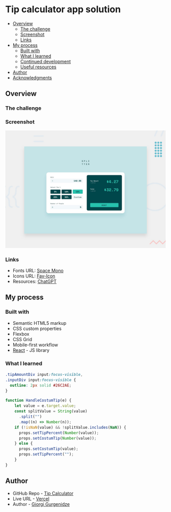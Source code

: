 # Tip calculator app solution


- [Overview](#overview)
  - [The challenge](#the-challenge)
  - [Screenshot](#screenshot)
  - [Links](#links)
- [My process](#my-process)
  - [Built with](#built-with)
  - [What I learned](#what-i-learned)
  - [Continued development](#continued-development)
  - [Useful resources](#useful-resources)
- [Author](#author)
- [Acknowledgments](#acknowledgments)

## Overview

### The challenge

### Screenshot

![project Preview](./src/assets/images/desktop-preview.jpg 'Project Preview')


### Links

- Fonts URL: [Space Mono](https://fonts.google.com/specimen/Space+Mono?query=spac)
- Icons URL: [Fav-Icon](https://icons8.com/)
- Resources: [ChatGPT](https://chat.openai.com/)

## My process

### Built with

- Semantic HTML5 markup
- CSS custom properties
- Flexbox
- CSS Grid
- Mobile-first workflow
- [React](https://reactjs.org/) - JS library

### What I learned


```css
.tipAmountDiv input:focus-visible,
.inputDiv input:focus-visible {
  outline: 2px solid #26C2AE;
}
```
```js
function HandleCostumTip(e) {
    let value = e.target.value;
    const splitValue = String(value)
      .split("")
      .map((n) => Number(n));
    if (!isNaN(value) && !splitValue.includes(NaN)) {
      props.setTipPercent(Number(value));
      props.setCostumTip(Number(value));
    } else {
      props.setCostumTip(value);
      props.setTipPercent("");
    }
}
```

## Author

- GitHub Repo - [Tip Calculator](https://github.com/gurgenidzegiorgi/Tip-Calculator)
- Live URL - [Vercel](https://www.frontendmentor.io/profile/yourusername)
- Author - [Giorgi Gurgenidze](https://www.linkedin.com/in/george-gurgenidze-5801501a0/)
